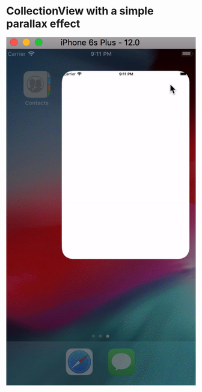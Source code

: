 # CollectionView with a simple parallax effect

![Alt Text](https://github.com/iThink32/CollectionViewParallaxEffect/blob/master/ParallaxEffect.gif)
